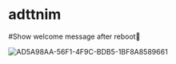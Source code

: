 # adttnim
#Show welcome message after reboot🌠




![AD5A98AA-56F1-4F9C-BDB5-1BF8A8589661](https://user-images.githubusercontent.com/88756364/221376824-260a04c0-26e1-4429-a11f-03ff6c1cb80a.jpeg)
